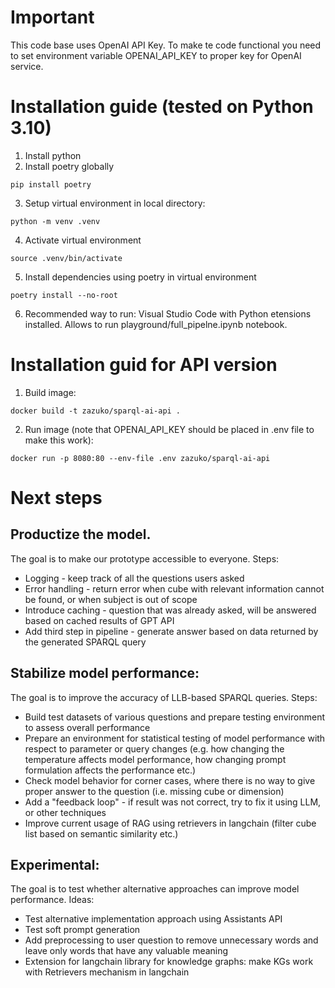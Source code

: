 # Important

This code base uses OpenAI API Key. To make te code functional you need to set environment variable OPENAI_API_KEY to proper key for OpenAI service.

# Installation guide (tested on Python 3.10)

1. Install python
2. Install poetry globally

```
pip install poetry
```

3. Setup virtual environment in local directory:

```
python -m venv .venv
```

4. Activate virtual environment

```
source .venv/bin/activate
```

5. Install dependencies using poetry in virtual environment

```
poetry install --no-root
```

6. Recommended way to run: Visual Studio Code with Python etensions installed. Allows to run playground/full_pipelne.ipynb notebook.

# Installation guid for API version

1. Build image:

```
docker build -t zazuko/sparql-ai-api .
```

2. Run image (note that OPENAI_API_KEY should be placed in .env file to make this work):

```
docker run -p 8080:80 --env-file .env zazuko/sparql-ai-api
```

# Next steps

## Productize the model.
The goal is to make our prototype accessible to everyone. Steps:
- Logging - keep track of all the questions users asked
- Error handling - return error when cube with relevant information cannot be found, or when subject is out of scope
- Introduce caching - question that was already asked, will be answered based on cached results of GPT API
- Add third step in pipeline - generate answer based on data returned by the generated SPARQL query


## Stabilize model performance:
The goal is to improve the accuracy of LLB-based SPARQL queries. Steps:
- Build test datasets of various questions and prepare testing environment to assess overall performance
- Prepare an environment for statistical testing of model performance with respect to parameter or query changes (e.g. how changing the temperature affects model performance, how changing prompt formulation affects the performance etc.)
- Check model behavior for corner cases, where there is no way to give proper answer to the question (i.e. missing cube or dimension)
- Add a "feedback loop" - if result was not correct, try to fix it using LLM, or other techniques
- Improve current usage of RAG using retrievers in langchain (filter cube list based on semantic similarity etc.)

## Experimental:
The goal is to test whether alternative approaches can improve model performance. Ideas:
- Test alternative implementation approach using Assistants API
- Test soft prompt generation
- Add preprocessing to user question to remove unnecessary words and leave only words that have any valuable meaning
- Extension for langchain library for knowledge graphs: make KGs work with Retrievers mechanism in langchain
